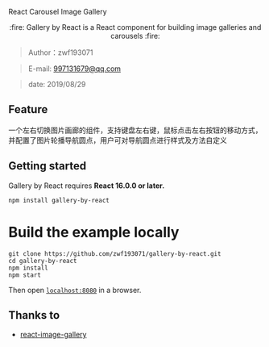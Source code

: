 React Carousel Image Gallery

<p align="center">:fire: Gallery by React is a React component for building image galleries and carousels :fire:</p>

> Author：zwf193071

> E-mail: 997131679@qq.com

> date: 2019/08/29

<!-- ## 特别声明
>  本项目的核心内容来源于react-image-gallery，只不过在本项目内换用webpack打包压缩，源地址为：https://github.com/xiaolin/react-image-gallery.git 。  如有侵权，请联系我删除。 -->

## Feature
一个左右切换图片画廊的组件，支持键盘左右键，鼠标点击左右按钮的移动方式，并配置了图片轮播导航圆点，用户可对导航圆点进行样式及方法自定义

## Getting started

Gallery by React requires **React 16.0.0 or later.**

```
npm install gallery-by-react
```

# Build the example locally

```
git clone https://github.com/zwf193071/gallery-by-react.git
cd gallery-by-react
npm install
npm start
```
Then open [`localhost:8080`](http://localhost:8080) in a browser.

## Thanks to
* [react-image-gallery](https://github.com/xiaolin/react-image-gallery)